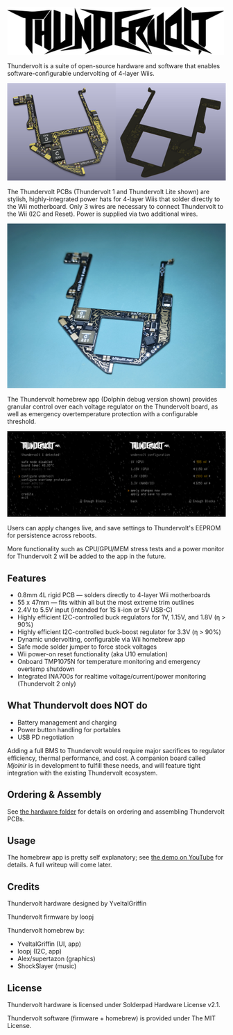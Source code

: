 <picture> <source media="(prefers-color-scheme: dark)" srcset="images/thundervolt_logo_white.png"> <img src="images/thundervolt_logo_black.png" width="500"> </picture> 

Thundervolt is a suite of open-source hardware and software that enables software-configurable undervolting of 4-layer Wiis. 

<img src="images/thundervolt_pcb.png" />

The Thundervolt PCBs (Thundervolt 1 and Thundervolt Lite shown) are stylish, highly-integrated power hats for 4-layer Wiis that solder directly to the Wii motherboard. Only 3 wires are necessary to connect Thundervolt to the Wii (I2C and Reset). Power is supplied via two additional wires.

<img src="images/board.jpg" />

The Thundervolt homebrew app (Dolphin debug version shown) provides granular control over each voltage regulator on the Thundervolt board, as well as emergency overtemperature protection with a configurable threshold. 

<img src="images/app.png" />

Users can apply changes live, and save settings to Thundervolt's EEPROM for persistence across reboots. 

More functionality such as CPU/GPU/MEM stress tests and a power monitor for Thundervolt 2 will be added to the app in the future.

## Features
- 0.8mm 4L rigid PCB — solders directly to 4-layer Wii motherboards
- 55 x 47mm — fits within all but the most extreme trim outlines
- 2.4V to 5.5V input (intended for 1S li-ion or 5V USB-C)
- Highly efficient I2C-controlled buck regulators for 1V, 1.15V, and 1.8V (η > 90%)
- Highly efficient I2C-controlled buck-boost regulator for 3.3V (η > 90%)
- Dynamic undervolting, configurable via Wii homebrew app
- Safe mode solder jumper to force stock voltages
- Wii power-on reset functionality (aka U10 emulation)
- Onboard TMP1075N for temperature monitoring and emergency overtemp shutdown
- Integrated INA700s for realtime voltage/current/power monitoring (Thundervolt 2 only)

## What Thundervolt does NOT do
- Battery management and charging
- Power button handling for portables
- USB PD negotiation

Adding a full BMS to Thundervolt would require major sacrifices to regulator efficiency, thermal performance, and cost. A companion board called *Mjolnir* is in development to fulfill these needs, and will feature tight integration with the existing Thundervolt ecosystem.

## Ordering & Assembly

See [the hardware folder](https://github.com/mackieks/thundervolt/tree/main/hardware) for details on ordering and assembling Thundervolt PCBs.

## Usage
The homebrew app is pretty self explanatory; see [the demo on YouTube](https://youtu.be/DeZFMLoE9EQ) for details. A full writeup will come later.

## Credits

Thundervolt hardware designed by YveltalGriffin

Thundervolt firmware by loopj

Thundervolt homebrew by:
- YveltalGriffin (UI, app)
- loopj (I2C, app)
- Alex/supertazon (graphics)
- ShockSlayer (music)

## License

Thundervolt hardware is licensed under Solderpad Hardware License v2.1.

Thundervolt software (firmware + homebrew) is provided under The MIT License.
